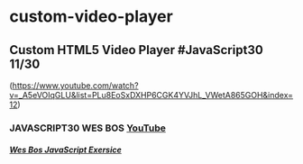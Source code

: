 # custom-video-player
## Custom HTML5 Video Player #JavaScript30 11/30

(https://www.youtube.com/watch?v=_A5eVOIqGLU&list=PLu8EoSxDXHP6CGK4YVJhL_VWetA865GOH&index=12)
### JAVASCRIPT30 WES BOS [YouTube](https://www.youtube.com/watch?v=_A5eVOIqGLU&list=PLu8EoSxDXHP6CGK4YVJhL_VWetA865GOH&index=12)


##### [Wes Bos JavaScript Exersice](https://javascript30.com/)
